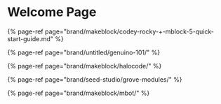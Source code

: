 # Welcome Page

{% page-ref page="brand/makeblock/codey-rocky-+-mblock-5-quick-start-guide.md" %}

{% page-ref page="brand/untitled/genuino-101/" %}

{% page-ref page="brand/makeblock/halocode/" %}

{% page-ref page="brand/seed-studio/grove-modules/" %}

{% page-ref page="brand/makeblock/mbot/" %}


